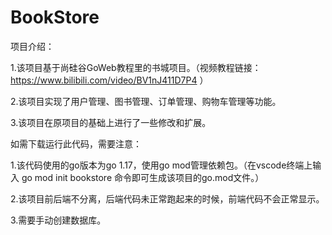 # BookStore

项目介绍：

1.该项目基于尚硅谷GoWeb教程里的书城项目。（视频教程链接：https://www.bilibili.com/video/BV1nJ411D7P4 ）

2.该项目实现了用户管理、图书管理、订单管理、购物车管理等功能。

3.该项目在原项目的基础上进行了一些修改和扩展。


如需下载运行此代码，需要注意：

1.该代码使用的go版本为go 1.17，使用go mod管理依赖包。（在vscode终端上输入 go mod init bookstore 命令即可生成该项目的go.mod文件。）

2.该项目前后端不分离，后端代码未正常跑起来的时候，前端代码不会正常显示。

3.需要手动创建数据库。



